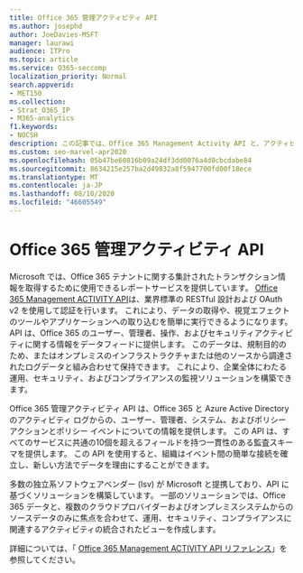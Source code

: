 ```yaml
---
title: Office 365 管理アクティビティ API
ms.author: josephd
author: JoeDavies-MSFT
manager: laurawi
audience: ITPro
ms.topic: article
ms.service: O365-seccomp
localization_priority: Normal
search.appverid:
- MET150
ms.collection:
- Strat_O365_IP
- M365-analytics
f1.keywords:
- NOCSH
description: この記事では、Office 365 Management Activity API と、アクティビティログから提供される情報についての概要を簡単に確認できます。
ms.custom: seo-marvel-apr2020
ms.openlocfilehash: 05b47be60816b09a24df3dd0076a4d0cbcdabe84
ms.sourcegitcommit: 8634215e257ba2d49832a8f5947700fd00f18ece
ms.translationtype: MT
ms.contentlocale: ja-JP
ms.lasthandoff: 08/10/2020
ms.locfileid: "46605549"
---
```

# <a name="office-365-management-activity-api"></a>Office 365 管理アクティビティ API

Microsoft では、Office 365 テナントに関する集計されたトランザクション情報を取得するために使用できるレポートサービスを提供しています。 [Office 365 Management ACTIVITY API](https://docs.microsoft.com/office/office-365-management-api/office-365-management-apis-overview#office-365-management-activity-api)は、業界標準の RESTful 設計および OAuth v2 を使用して認証を行います。 これにより、データの取得や、視覚エフェクトのツールやアプリケーションへの取り込むを簡単に実行できるようになります。 API は、Office 365 のユーザー、管理者、操作、およびセキュリティアクティビティに関する情報をデータフィードに提供します。 このデータは、規制目的のため、またはオンプレミスのインフラストラクチャまたは他のソースから調達されたログデータと組み合わせて保持できます。 これにより、企業全体にわたる運用、セキュリティ、およびコンプライアンスの監視ソリューションを構築できます。

Office 365 管理アクティビティ API は、Office 365 と Azure Active Directory のアクティビティ ログからの、ユーザー、管理者、システム、およびポリシー アクションとポリシー イベントについての情報を提供します。 この API は、すべてのサービスに共通の10個を超えるフィールドを持つ一貫性のある監査スキーマを提供します。 この API を使用すると、組織はイベント間の簡単な接続を確立し、新しい方法でデータを理由にすることができます。

多数の独立系ソフトウェアベンダー (Isv) が Microsoft と提携しており、API に基づくソリューションを構築しています。 一部のソリューションでは、Office 365 データと、複数のクラウドプロバイダーおよびオンプレミスシステムからのソースデータのみに焦点を合わせて、運用、セキュリティ、コンプライアンスに関連するアクティビティの統合されたビューを作成します。 

詳細については、「 [Office 365 Management ACTIVITY API リファレンス](https://docs.microsoft.com/office/office-365-management-api/office-365-management-activity-api-reference)」を参照してください。
